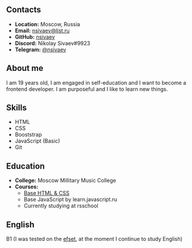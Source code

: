 ## Contacts
- **Location:** Moscow, Russia
- **Email:** nsivaev@list.ru
- **GitHub:** [nsivaev](https://github.com/nsivaev)
- **Discord:** Nikolay Sivaev#9923
- **Telegram:** [@nsivaev](https://t.me/nsivaev)

## About me
I am 19 years old, I am engaged in self-education and I want to become a frontend developer. I am purposeful and I like to learn new things.

## Skills
- HTML
- CSS
- Booststrap
- JavaScript (Basic)
- Git

## Education
- **College:** Moscow Millitary Music College
- **Courses:**
  - [Base HTML & CSS](https://stepik.org/cert/1480931)
  - Base JavaScript by learn.javascript.ru
  - Currently studying at rsschool

## English
B1 (I was tested on the [efset](https://www.efset.org/quick-check/), at the moment I continue to study English)
